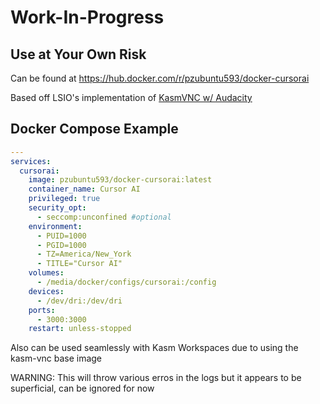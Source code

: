 # Work-In-Progress
## Use at Your Own Risk

Can be found at https://hub.docker.com/r/pzubuntu593/docker-cursorai

Based off LSIO's implementation of [KasmVNC w/ Audacity](https://github.com/linuxserver/docker-audacity)


## Docker Compose Example
```yaml
---
services:
  cursorai:
    image: pzubuntu593/docker-cursorai:latest
    container_name: Cursor AI
    privileged: true
    security_opt:
      - seccomp:unconfined #optional
    environment:
      - PUID=1000
      - PGID=1000
      - TZ=America/New_York
      - TITLE="Cursor AI"
    volumes:
      - /media/docker/configs/cursorai:/config
    devices:
      - /dev/dri:/dev/dri 
    ports:
      - 3000:3000
    restart: unless-stopped
```

Also can be used seamlessly with Kasm Workspaces due to using the kasm-vnc base image

WARNING: This will throw various erros in the logs but it appears to be superficial, can be ignored for now